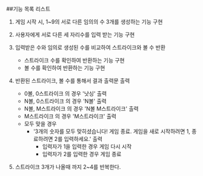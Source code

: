 ##기능 목록 리스트

1. 게임 시작 시, 1~9의 서로 다른 임의의 수 3개를 생성하는 기능 구현

2. 사용자에게 서로 다른 세 자리수를 입력 받는 기능 구현

3. 입력받은 수와 임의로 생성된 수를 비교하여 스트라이크와 볼 수 반환

   - 스트라이크 수를 확인하여 반환하는 기능 구현
   - 볼 수를 확인하여 반환하는 기능 구현

4. 반환된 스트라이크, 볼 수를 통해서 결과 출력문 출력

   - 0볼, 0스트라이크 의 경우 '낫싱' 출력
   - N볼, 0스트라이크 의 경우 'N볼' 출력
   - N볼, M스트라이크 의 경우 'N볼 M스트라이크' 출력
   - M스트라이크 의 경우 'M스트라이크' 출력
   - 모두 맞을 경우
     - '3개의 숫자를 모두 맞히셨습니다! 게임 종료. 게임을 새로 시작하려면 1, 종료하려면 2를 입력하세요.' 출력
       - 입력자가 1을 입력한 경우 게임 다시 시작
       - 입력자가 2를 입력한 경우 게임 종료

5. 스트라이크 3개가 나올때 까지 2~4를 반복한다.
